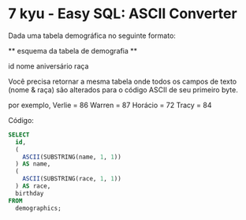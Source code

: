 # 7 kyu - Easy SQL: ASCII Converter

Dada uma tabela demográfica no seguinte formato:

** esquema da tabela de demografia **

id
nome
aniversário
raça

Você precisa retornar a mesma tabela onde todos os campos de texto (nome & raça) são alterados para o código ASCII de seu primeiro byte.

por exemplo, Verlie = 86 Warren = 87 Horácio = 72 Tracy = 84

Código:
```sql
SELECT
  id,
  (
    ASCII(SUBSTRING(name, 1, 1))
  ) AS name,
  (
    ASCII(SUBSTRING(race, 1, 1))
  ) AS race,
  birthday
FROM
  demographics;

```